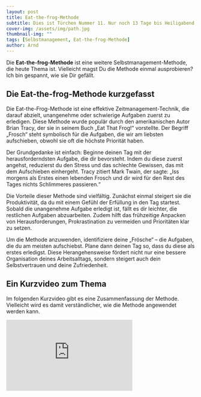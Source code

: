 ```yaml
---
layout: post
title: Eat-the-frog-Methode
subtitle: Dies ist Türchen Nummer 11. Nur noch 13 Tage bis Heiligabend!
cover-img: /assets/img/path.jpg
thumbnail-img: ""
tags: [Selbstmanagement, Eat-the-frog-Methode]
author: Arnd
---
```


Die **Eat-the-frog-Methode** ist eine weitere Selbstmanagement-Methode, die heute Thema ist. Vielleicht magst Du die Methode einmal ausprobieren? Ich bin gespannt, wie sie Dir gefällt.

## Die Eat-the-frog-Methode kurzgefasst

Die Eat-the-Frog-Methode ist eine effektive Zeitmanagement-Technik, die darauf abzielt, unangenehme oder schwierige Aufgaben zuerst zu erledigen. Diese Methode wurde populär durch den amerikanischen Autor Brian Tracy, der sie in seinem Buch „Eat That Frog!“ vorstellte. Der Begriff „Frosch“ steht symbolisch für die Aufgaben, die wir am liebsten aufschieben, obwohl sie oft die höchste Priorität haben.

Der Grundgedanke ist einfach: Beginne deinen Tag mit der herausforderndsten Aufgabe, die dir bevorsteht. Indem du diese zuerst angehst, reduzierst du den Stress und das schlechte Gewissen, das mit dem Aufschieben einhergeht. Tracy zitiert Mark Twain, der sagte: „Iss morgens als Erstes einen lebenden Frosch und dir wird für den Rest des Tages nichts Schlimmeres passieren.“ 

Die Vorteile dieser Methode sind vielfältig. Zunächst einmal steigert sie die Produktivität, da du mit einem Gefühl der Erfüllung in den Tag startest. Sobald die unangenehme Aufgabe erledigt ist, fällt es dir leichter, die restlichen Aufgaben abzuarbeiten. Zudem hilft das frühzeitige Anpacken von Herausforderungen, Prokrastination zu vermeiden und Prioritäten klar zu setzen.

Um die Methode anzuwenden, identifiziere deine „Frösche“ – die Aufgaben, die du am meisten aufschiebst. Plane dann deinen Tag so, dass du diese als erstes erledigst. Diese Herangehensweise fördert nicht nur eine bessere Organisation deines Arbeitsalltags, sondern steigert auch dein Selbstvertrauen und deine Zufriedenheit.

## Ein Kurzvideo zum Thema

Im folgenden Kurzvideo gibt es eine Zusammenfassung der Methode. Vielleicht wird es damit verständlicher, wie die Methode angewendet werden kann.

<iframe width="336" height="189" src="https://www.youtube.com/embed/MWJcRt_DoxY?si=uUCUJTZRhfU7jWlw" title="YouTube video player" frameborder="0" allow="accelerometer; autoplay; clipboard-write; encrypted-media; gyroscope; picture-in-picture; web-share" referrerpolicy="strict-origin-when-cross-origin" allowfullscreen></iframe>